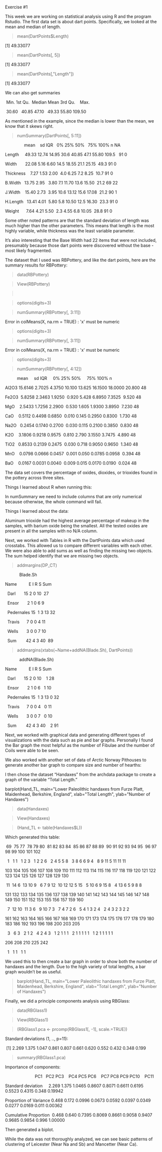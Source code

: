 Exercise #1

This week we are working on statistical analysis using R and the program Rstudio. The first data set is about dart points. Specifically, we looked at the mean and median of length.

> mean(DartPoints$Length) 

[1] 49.33077

> mean(DartPoints[, 5])

[1] 49.33077

> mean(DartPoints[,"Length"])

[1] 49.33077




We can also get summaries

 Min. 1st Qu.  Median Mean 3rd Qu.    Max. 

 30.60   40.85 47.10   49.33 55.80 109.50 




As mentioned in the example, since the median is lower than the mean, we know that it skews right. 

> numSummary(DartPoints[, 5:11])

                mean    sd IQR   0% 25% 50%   75% 100% n NA

Length     49.33 12.74 14.95 30.6 40.85 47.1 55.80 109.5   91 0

Width       22.08 5.16 6.60 14.5 18.55 21.1 25.15  49.3 91 0

Thickness    7.27 1.53 2.00  4.0 6.25 7.2 8.25  10.7 91 0

B.Width   13.75 2.95   3.80 7.1 11.70 13.6 15.50  21.2 69 22

J.Width    15.40 2.73  3.95 10.6 13.12 15.6 17.08  21.2 90 1

H.Length   13.41 4.01  5.80 5.8 10.50 12.5 16.30  23.3 91 0

Weight      7.64 4.21 5.50  2.3 4.55 6.8 10.05  28.8 91 0




Some other noted patterns are that the standard deviation of length was much higher than the other parameters. This means that length is the most highly variable, while thickness was the least variable parameter.

It’s also interesting that the Base Width had 22 items that were not included, presumably because those dart points were discovered without the base - most likely fragmented.   




The dataset that I used was RBPottery, and like the dart points, here are the summary results for RBPottery:

> data(RBPottery)

> View(RBPottery)

> 

> options(digits=3)

> numSummary(RBPottery[, 3:11])

Error in colMeans(X, na.rm = TRUE) : 'x' must be numeric

> options(digits=3)

> numSummary(RBPottery[, 3:11])

Error in colMeans(X, na.rm = TRUE) : 'x' must be numeric

> options(digits=3)




> numSummary(RBPottery[, 4:12])

          mean     sd IQR     0% 25% 50%     75% 100% n

Al2O3 15.6146 2.7025 4.3750 10.100 13.625 16.1500 18.0000 20.800 48

Fe2O3  5.8258 2.3463 1.9250  0.920 5.428 6.8950 7.3525  9.520 48

MgO    2.5433 1.7256 2.2900  0.530 1.605 1.9300 3.8950  7.230 48

CaO    0.5112 0.4498 0.6850  0.010 0.145 0.2950 0.8300  1.730 48

Na2O   0.2454 0.1740 0.2700  0.030 0.115 0.2100 0.3850  0.830 48

K2O    3.1806 0.9218 0.9575  0.810 2.790 3.1550 3.7475  4.890 48

TiO2   0.8533 0.2139 0.2475  0.030 0.718 0.9050 0.9650  1.340 48

MnO    0.0798 0.0666 0.0457  0.001 0.050 0.0785 0.0958  0.394 48

BaO    0.0167 0.0031 0.0040  0.009 0.015 0.0170 0.0190  0.024 48

The data set covers the percentage of oxides, dioxides, or trioxides found in the pottery across three sites. 

Things I learned about R when running this: 

In numSummary we need to include columns that are only numerical because otherwise, the whole command will fail.

Things I learned about the data:

Aluminum trioxide had the highest average percentage of makeup in the samples, with barium oxide being the smallest. All the tested oxides are present in all the samples with no N/A column. 

Next, we worked with Tables in R with the DartPoints data which used crosstabs. This allowed us to compare different variables with each other. We were also able to add sums as well as finding the missing two objects. The sum helped identify that we are missing two objects.

> addmargins(DP_CT)

            Blade.Sh

Name          E I R S Sum

  Darl       15 2 0 10  27

  Ensor       2 1 0 6 9

  Pedernales 15  1 3 13 32

  Travis      7 0 0 4 11

  Wells       3 0 0 7 10

  Sum        42 4 3 40  89

> addmargins(xtabs(~Name+addNA(Blade.Sh), DartPoints))

            addNA(Blade.Sh)

Name          E I R S <NA> Sum

  Darl       15 2 0 10    1 28

  Ensor       2 1 0 6   1 10

  Pedernales 15  1 3 13 0 32

  Travis      7 0 0 4   0 11

  Wells       3 0 0 7   0 10

  Sum        42 4 3 40    2 91

Next, we worked with graphical data and generating different types of visualizations with the data such as pie and bar graphs. Personally I found the Bar graph the most helpful as the number of Fibulae and the number of Coils were able to be seen. 

We also worked with another set of data of Arctic Norway Pithouses to generate another bar graph to compare size and number of hearths:

I then chose the dataset “Handaxes” from the archdata package to create a graph of the variable “Total Length.”

barplot(Hand_TL, main="Lower Paleolithic handaxes from Furze Platt, Maidenhead, Berkshire, England", xlab="Total Length", ylab="Number of Handaxes")
> data(Handaxes)

> View(Handaxes)

> (Hand_TL <- table(Handaxes$L))


Which generated this table:

 69  75 77  78 79 80  81 82 83 84  85 86 87 88 89  90 91 92 93 94 95  96 97 98 99 100 101 102 

  1   1 1   1 2 3   1 2 2 6   2 4 5 5 8   3 8 6 6 9 4   8 9 11 5 11 11 11 

103 104 105 106 107 108 109 110 111 112 113 114 115 116 117 118 119 120 121 122 123 124 125 126 127 128 129 130 

 11  14 6  13 10 9   6 7 9 12  10 12 12 5 15   5 10 6 9 15 8   4 13 6 5 9 8 8 

131 132 133 134 135 136 137 138 139 140 141 142 143 144 145 146 147 148 149 150 151 152 153 155 156 157 159 160 

  7  12 10  11 3 6   9 10 7 3   7 4 7 2 6   5 4 1 3 2 4   2 4 3 2 3 2 2 

161 162 163 164 165 166 167 168 169 170 171 173 174 175 176 177 178 179 180 183 186 192 193 196 198 200 203 205 

  3   6 3   2 1 2   4 2 4 3   1 2 1 1 1   2 1 1 1 1 1   1 2 1 1 1 1 1 

206 208 210 225 242 

  1   1 1   1 1 



We used this to then create a bar graph in order to show both the number of handaxes and the length. Due to the high variety of total lengths, a bar graph wouldn’t be as useful. 

> barplot(Hand_TL, main="Lower Paleolithic handaxes from Furze Platt, Maidenhead, Berkshire, England", xlab="Total Length", ylab="Number of Handaxes")

Finally, we did a principle components analysis using RBGlass:

> data(RBGlass1)

> View(RBGlass1)

> (RBGlass1.pca <- prcomp(RBGlass1[, -1], scale.=TRUE))

Standard deviations (1, .., p=11):

 [1] 2.269 1.375 1.047 0.861 0.807 0.661 0.620 0.552 0.432 0.348 0.199

> summary(RBGlass1.pca)

Importance of components:

                         PC1   PC2 PC3    PC4 PC5 PC6    PC7 PC8 PC9 PC10    PC11

Standard deviation     2.269 1.375 1.0465 0.8607 0.8071 0.6611 0.6195 0.5523 0.4315 0.348 0.19942

Proportion of Variance 0.468 0.172 0.0996 0.0673 0.0592 0.0397 0.0349 0.0277 0.0169 0.011 0.00362

Cumulative Proportion  0.468 0.640 0.7395 0.8069 0.8661 0.9058 0.9407 0.9685 0.9854 0.996 1.00000




Then generated a biplot.

While the data was not thoroughly analyzed, we can see basic patterns of clustering of Leicester (Near Na and Sb) and Mancetter (Near Ca).
